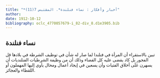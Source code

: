 ```yaml
---
title: "*أخبار وأفكار : نساء فنلندة*. المقتبس 7(11)"
author: 
date: 1912-10-12
bibliography: oclc_4770057679-i_82-div_8.d1e3905.bib
---
```




##  نساء فنلندة 


 تبين بالاستقراء أن المرأة في فنلندا لما صار له شأن في توظيف الشرطة في بلادها قل الفجور بل كاد يقضى عليه كل القضاء وذلك أن من وظيفة الشرطيات الفنلنديات أن يسهرن عَلَى أخلاق الفتيات وأن يسعين في إيجاد أعمال ومحال يأوي إليها المهملون أو اللقطاء والعجائز. 
